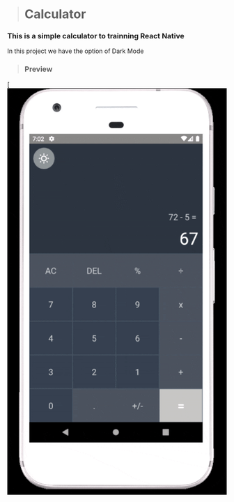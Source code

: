 ># Calculator
### This is a simple calculator to trainning React Native

In this project we have the option of Dark Mode 

>### Preview
[![Gif mostrando o sistema em funcionamento](https://github.com/AllanLobato/Calculator/blob/master/calculadora.gif)
